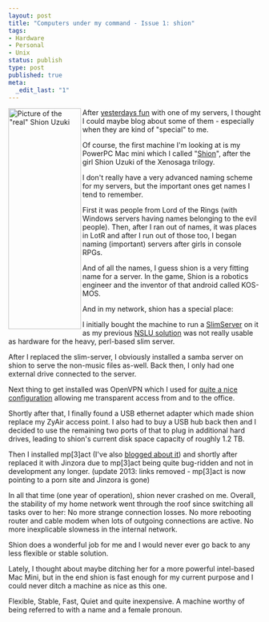 ```yaml
---
layout: post
title: "Computers under my command - Issue 1: shion"
tags:
- Hardware
- Personal
- Unix
status: publish
type: post
published: true
meta:
  _edit_last: "1"
---
```

<img src="http://www.gnegg.ch/uploads/Shion.jpg" border="0" alt="Picture of the &quot;real&quot; Shion Uzuki" width="145" height="442" align="left" />

After <a href="/2006/07/linux-powerpc-gcc-segmentation-fault/">yesterdays fun</a> with one of my servers, I thought I could maybe blog about some of them - especially when they are kind of "special" to me.

Of course, the first machine I'm looking at is my PowerPC Mac mini which I called "<a href="http://en.wikipedia.org/wiki/Shion_Uzuki">Shion</a>", after the girl Shion Uzuki of the Xenosaga trilogy.

I don't really have a very advanced naming scheme for my servers, but the important ones get names I tend to remember.

First it was people from Lord of the Rings (with Windows servers having names belonging to the evil people). Then, after I ran out of names, it was places in LotR and after I run out of those too, I began naming (important) servers after girls in console RPGs.

And of all the names, I guess shion is a very fitting name for a server. In the game, Shion is a robotics engineer and the inventor of that android called KOS-MOS.

And in my network, shion has a special place:

I initially bought the machine to run a <a href="http://www.slimp3.com">SlimServer</a> on it as my previous <a href="http://www.gnegg.ch/archives/238-The-greatest-gadget-ever.html">NSLU solution</a> was not really usable as hardware for the heavy, perl-based slim server.

After I replaced the slim-server, I obviously installed a samba server on shion to serve the non-music files as-well. Back then, I only had one external drive connected to the server.

Next thing to get installed was OpenVPN which I used for <a href="http://www.gnegg.ch/archives/242-Lots-of-fun-with-OpenVPN.html">quite a nice configuration</a> allowing me transparent access from and to the office.

Shortly after that, I finally found a USB ethernet adapter which made shion replace my ZyAir access point. I also had to buy a USB hub back then and I decided to use the remaining two ports of that to plug in additional hard drives, leading to shion's current disk space capacity of roughly 1.2 TB.

Then I installed mp[3]act (I've also <a href="http://www.gnegg.ch/archives/266-mp3act.html">blogged about it</a>) and shortly after replaced it with Jinzora due to mp[3]act being quite bug-ridden and not in development any longer. (update 2013: links removed - mp[3]act is now pointing to a porn site and Jinzora is gone)

In all that time (one year of operation), shion never crashed on me. Overall, the stability of my home network went through the roof since switching all tasks over to her: No more strange connection losses. No more rebooting router and cable modem when lots of outgoing connections are active. No more inexplicable slowness in the internal network.

Shion does a wonderful job for me and I would never ever go back to any less flexible or stable solution.

Lately, I thought about maybe ditching her for a more powerful intel-based Mac Mini, but in the end shion is fast enough for my current purpose and I could never ditch a machine as nice as this one.

Flexible, Stable, Fast, Quiet and quite inexpensive. A machine worthy of being referred to with a name and a female pronoun.
